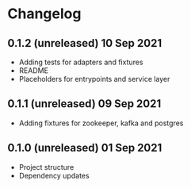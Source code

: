 Changelog
=========

0.1.2 (unreleased) 10 Sep 2021
------------
- Adding tests for adapters and fixtures
- README
- Placeholders for entrypoints and service layer

0.1.1 (unreleased)  09 Sep 2021
------------
- Adding fixtures for zookeeper, kafka and postgres

0.1.0 (unreleased)  01 Sep 2021
------------
- Project structure
- Dependency updates
